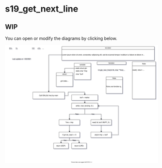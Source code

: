 # s19_get_next_line
## WIP
You can open or modify the diagrams by clicking below.

<a href="https://app.diagrams.net/?lightbox=1&edit=_blank#Uhttps%3A%2F%2Fraw.githubusercontent.com%2FMatthew-Dreemurr%2Fs19_get_next_line%2Fmain%2F_src%2Fplan.svg"><img src="https://raw.githubusercontent.com/Matthew-Dreemurr/42_get_next_line/main/_src/plan.svg"></a>
